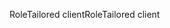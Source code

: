 <span data-ttu-id="e0f92-101">RoleTailored client</span><span class="sxs-lookup"><span data-stu-id="e0f92-101">RoleTailored client</span></span>